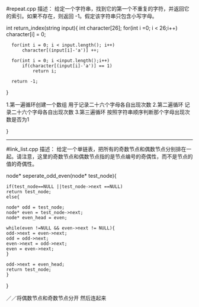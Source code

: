 #repeat.cpp
描述：
给定一个字符串，找到它的第一个不重复的字符，并返回它的索引。如果不存在，则返回 -1。假定该字符串只包含小写字母。


  int return_index(string input){
	  int character[26];
	  for(int i =0; i < 26;i++)
	 	  character[i] = 0;

	  for(int i = 0; i < input.length(); i++)
		  character[(input[i]-'a')] ++;

	  for(int i = 0; i <input.length();i++)
		  if(character[(input[i]-'a')] == 1)
			  return i;

	  return -1;

  }
  
1.第一遍循环创建一个数组 用于记录二十六个字母各自出现次数
2.第二遍循环 记录二十六个字母各自出现次数
3.第三遍循环 按照字符串顺序判断那个字母出现次数是否为1

  }

******

#link_list.cpp
描述：
给定一个单链表，把所有的奇数节点和偶数节点分别排在一起。请注意，这里的奇数节点和偶数节点指的是节点编号的奇偶性，而不是节点的值的奇偶性。

node* seperate_odd_even(node* test_node){

	if(test_node==NULL ||test_node->next ==NULL)
	return test_node;
	else{

	node* odd = test_node;
	node* even = test_node->next;
	node* even_head = even;

	while(even !=NULL && even->next != NULL){
	odd->next = even->next;
	odd = odd->next;
	even->next = odd->next;
	even = even->next;
	}

	odd->next = even_head;
	return test_node;
	}

}

／／将偶数节点和奇数节点分开 然后连起来

